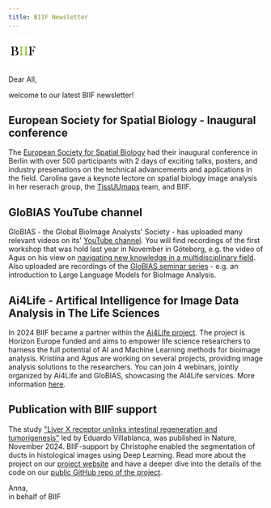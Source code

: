 ```yaml
---
title: BIIF Newsletter
---
```

![BIIF logo](/images/biif_logo_white.png )

Dear All,

welcome to our latest BIIF newsletter!

## European Society for Spatial Biology - Inaugural conference
The [European Society for Spatial Biology](https://spatialbiologysociety.eu/) had their inaugural conference in Berlin with over 500 participants with 2 days of exciting talks, posters, and industry presenations on the technical advancements and applications in the field. Carolina gave a keynote lectore on spatial biology image analysis in her reserach group, the [TissUUmaps](https://tissuumaps.github.io/) team, and BIIF. 

## GloBIAS YouTube channel
GloBIAS - the Global BioImage Analysts' Society - has uploaded many relevant videos on its' [YouTube channel](https://www.youtube.com/@GloBIAS/videos). You will find recordings of the first workshop that was hold last year in November in Göteborg, e.g. the video of Agus on his view on [navigating new knowledge in a multidisciplinary field](https://www.youtube.com/watch?v=uKQ2OsPboi0). Also uploaded are recordings of the [GloBIAS seminar series](https://www.globias.org/activities/bia-seminar-series) - e.g. an introduction to Large Language Models for BioImage Analysis. 

## Ai4Life - Artifical Intelligence for Image Data Analysis in The Life Sciences
In 2024 BIIF became a partner within the [Ai4Life project](https://ai4life.eurobioimaging.eu/). The project is Horizon Europe funded and aims to empower life science researchers to harness the full potential of AI and Machine Learning methods for bioimage analysis. Kristína and Agus are working on several projects, providing image analysis solutions to the researchers. You can join 4 webinars, jointly organized by Ai4Life and GloBIAS, showcasing the AI4Life services. More information [here](https://bsky.app/profile/ai4life.bsky.social/post/3lgsoepv4gs2x).

## Publication with BIIF support
The study ["Liver X receptor unlinks intestinal regeneration and tumorigenesis"](https://www.nature.com/articles/s41586-024-08247-6) led by Eduardo Villablanca, was published in Nature, November 2024. BIIF-support by Christophe enabled the segmentation of ducts in histological images using Deep Learning. Read more about the project on our [project website](https://biifsweden.github.io/projects/2023/08/07/EduardoVillablanca2023-1/) and have a deeper dive into the details of the code on our [public GitHub repo of the project](https://github.com/BIIFSweden/EduardoVillablanca2023-1). 
 
Anna,  
in behalf of BIIF
